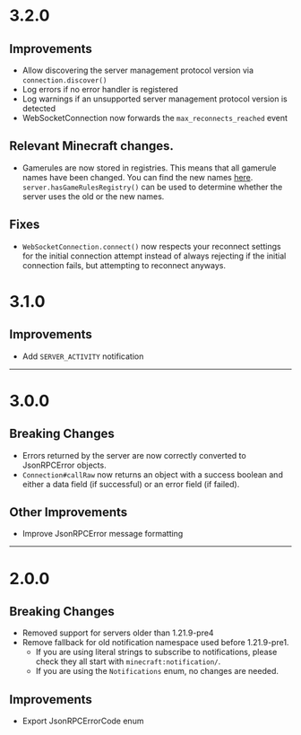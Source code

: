 # 3.2.0
## Improvements
- Allow discovering the server management protocol version via `connection.discover()`
- Log errors if no error handler is registered
- Log warnings if an unsupported server management protocol version is detected
- WebSocketConnection now forwards the `max_reconnects_reached` event

## Relevant Minecraft changes.
- Gamerules are now stored in registries. This means that all gamerule names have been changed. You can find the new
names [here](https://www.minecraft.net/en-us/article/minecraft-snapshot-25w44a). `server.hasGameRulesRegistry()` can be 
used to determine whether the server uses the old or the new names.


## Fixes
- `WebSocketConnection.connect()` now respects your reconnect settings for the initial connection attempt instead of
always rejecting if the initial connection fails, but attempting to reconnect anyways.

# 3.1.0
## Improvements
- Add `SERVER_ACTIVITY` notification

---

# 3.0.0

## Breaking Changes
- Errors returned by the server are now correctly converted to JsonRPCError objects.
- `Connection#callRaw` now returns an object with a success boolean and either a data field (if successful) or an error field (if failed).

## Other Improvements
- Improve JsonRPCError message formatting

---

# 2.0.0

## Breaking Changes
- Removed support for servers older than 1.21.9-pre4
- Remove fallback for old notification namespace used before 1.21.9-pre1.
  - If you are using literal strings to subscribe to notifications, please check they all start with `minecraft:notification/`. 
  - If you are using the `Notifications` enum, no changes are needed.

## Improvements
- Export JsonRPCErrorCode enum
